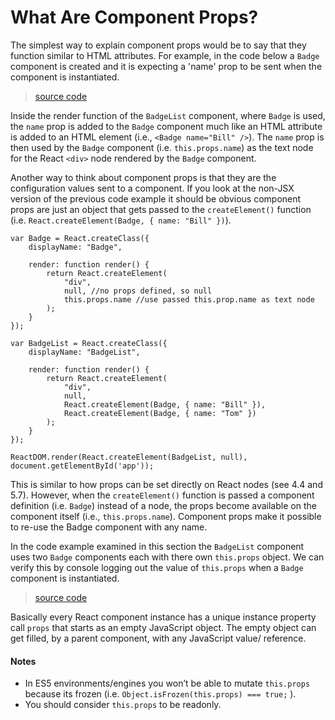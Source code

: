 # What Are Component Props?

The simplest way to explain component props would be to say that they function similar to HTML attributes. For example, in the code below a `Badge` component is created and it is expecting a 'name' prop to be sent when the component is instantiated.

> [source code](https://jsfiddle.net/codylindley/xcL8pff7/1/#tabs=js,result,html,resources)

Inside the render function of the `BadgeList` component, where `Badge` is used, the `name` prop is added to the `Badge` component much like an HTML attribute is added to an HTML element (i.e., `<Badge name="Bill" />`). The `name` prop is then used by the `Badge` component (i.e. `this.props.name`) as the text node for the React `<div>` node rendered by the `Badge` component.

Another way to think about component props is that they are the configuration values sent to a component. If you look at the non-JSX version of the previous code example it should be obvious component props are just an object that gets passed to the `createElement()` function (i.e. `React.createElement(Badge, { name: "Bill" })`).

```
var Badge = React.createClass({
	displayName: "Badge",

	render: function render() {
		return React.createElement(
			"div",
			null, //no props defined, so null
			this.props.name //use passed this.prop.name as text node
		);
	}
});

var BadgeList = React.createClass({
	displayName: "BadgeList",

	render: function render() {
		return React.createElement(
			"div",
			null,
			React.createElement(Badge, { name: "Bill" }),
			React.createElement(Badge, { name: "Tom" })
		);
	}
});

ReactDOM.render(React.createElement(BadgeList, null), document.getElementById('app'));
```

This is similar to how props can be set directly on React nodes (see 4.4 and 5.7). However, when the `createElement()` function is passed a component definition (i.e. `Badge`) instead of a node, the props become available on the component itself (i.e., `this.props.name`). Component props make it possible to re-use the Badge component with any name.

In the code example examined in this section the `BadgeList` component uses two `Badge` components each with there own `this.props` object. We can verify this by console logging out the value of `this.props` when a `Badge` component is instantiated.

> [source code](https://jsfiddle.net/codylindley/Lv1zaudj/2/#tabs=js,result,html,resources)

Basically every React component instance has a unique instance property call `props` that starts as an empty JavaScript object. The empty object can get filled, by a parent component, with any JavaScript value/ reference.

#### Notes

* In ES5 environments/engines you won’t be able to mutate `this.props` because its frozen (i.e. `Object.isFrozen(this.props) === true;` ).
* You should consider `this.props` to be readonly.
